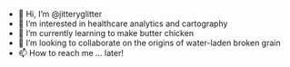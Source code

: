- 👋 Hi, I’m @jitteryglitter
- 👀 I’m interested in healthcare analytics and cartography
- 🌱 I’m currently learning to make butter chicken
- 💞️ I’m looking to collaborate on the origins of water-laden broken grain
- 📫 How to reach me ... later!

<!---
jitteryglitter/jitteryglitter is a ✨ special ✨ repository because its `README.md` (this file) appears on your GitHub profile.
You can click the Preview link to take a look at your changes.
--->
